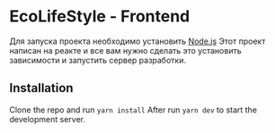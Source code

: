 # EcoLifeStyle - Frontend

Для запуска проекта необходимо установить [Node.js](https://nodejs.org/en/download/)
Этот проект написан на реакте и все вам нужно сделать это установить зависимости и запустить сервер разработки.

## Installation

Clone the repo and run `yarn install`
After run `yarn dev` to start the development server.
